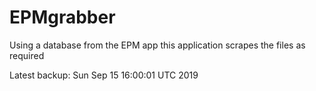 # EPMgrabber
Using a database from the EPM app this application scrapes the files as required


Latest backup: Sun Sep 15 16:00:01 UTC 2019
